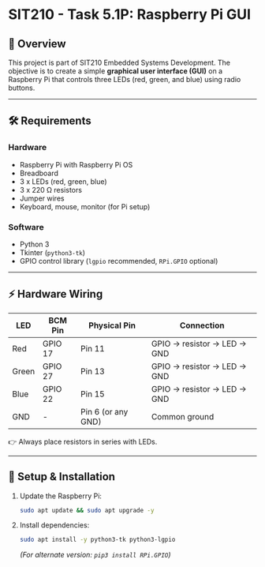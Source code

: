 # SIT210 - Task 5.1P: Raspberry Pi GUI

## 📌 Overview

This project is part of SIT210 Embedded Systems Development. The objective is to create a simple **graphical user interface (GUI)** on a Raspberry Pi that controls three LEDs (red, green, and blue) using radio buttons.

---

## 🛠 Requirements

### Hardware

* Raspberry Pi with Raspberry Pi OS
* Breadboard
* 3 x LEDs (red, green, blue)
* 3 x 220 Ω resistors
* Jumper wires
* Keyboard, mouse, monitor (for Pi setup)

### Software

* Python 3
* Tkinter (`python3-tk`)
* GPIO control library (`lgpio` recommended, `RPi.GPIO` optional)

---

## ⚡ Hardware Wiring

| LED   | BCM Pin | Physical Pin       | Connection                  |
| ----- | ------- | ------------------ | --------------------------- |
| Red   | GPIO 17 | Pin 11             | GPIO → resistor → LED → GND |
| Green | GPIO 27 | Pin 13             | GPIO → resistor → LED → GND |
| Blue  | GPIO 22 | Pin 15             | GPIO → resistor → LED → GND |
| GND   | -       | Pin 6 (or any GND) | Common ground               |

👉 Always place resistors in series with LEDs.

---

## 🚀 Setup & Installation

1. Update the Raspberry Pi:

   ```bash
   sudo apt update && sudo apt upgrade -y
   ```

2. Install dependencies:

   ```bash
   sudo apt install -y python3-tk python3-lgpio
   ```

   *(For alternate version: `pip3 install RPi.GPIO`)*


